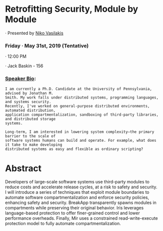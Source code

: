 # Retrofitting Security, Module by Module

&middot; Presented by [Niko Vasilakis](http://nikos.vasilak.is/)

### Friday &middot; May 31st, 2019 (Tentative)
&middot; 12:00 PM

&middot; Jack Baskin - 156

<!-- short bio from Niko's website -->
### [Speaker Bio](http://nikos.vasilak.is/#nikos-vasilakis):

    I am currently a Ph.D. Candidate at the University of Pennsylvania, advised by Jonathan M.
    Smith. My work falls under distributed systems, programming languages, and systems security.
    Recently, I've worked on general-purpose distributed environments, automated distribution,
    application compartmentalization, sandboxing of third-party libraries, and distributed storage
    systems. 

    Long-term, I am interested in lowering system complexity—the primary barrier to the scale of
    software systems humans can build and operate. For example, what does it take to make developing
    distributed systems as easy and flexible as ordinary scripting? 

# Abstract
Developers of large-scale software systems use third-party modules to
reduce costs and accelerate release cycles, at a risk to safety and
security. I will introduce a series of techniques that exploit module
boundaries to automate software compartmentalization and enforce
security policies, enhancing safety and security. BreakApp
transparently spawns modules in compartments while preserving their
original behavior. Iris leverages language-based protection to offer
finer-grained control and lower performance overheads. Finally, Mir
uses a constrained read-write-execute protection model to fully
automate compartmentalization.
